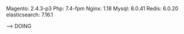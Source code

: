 Magento: 2.4.3-p3
Php: 7.4-fpm
Nginx: 1.18
Mysql: 8.0.41
Redis: 6.0.20
elasticsearch: 7.16.1



--> DOING
